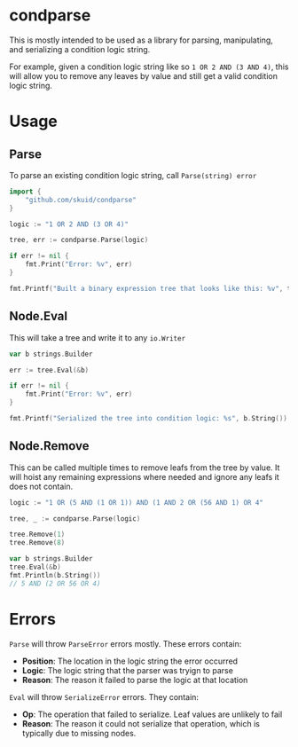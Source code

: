 # condparse

This is mostly intended to be used as a library for parsing, manipulating, and serializing a condition logic string.

For example, given a condition logic string like so `1 OR 2 AND (3 AND 4)`, this will allow you to remove any leaves by value and still get a valid condition logic string.

# Usage

## Parse

To parse an existing condition logic string, call `Parse(string) error`

```go
import {
	"github.com/skuid/condparse"
}

logic := "1 OR 2 AND (3 OR 4)"

tree, err := condparse.Parse(logic)

if err != nil {
	fmt.Print("Error: %v", err)
}

fmt.Printf("Built a binary expression tree that looks like this: %v", tree)
```

## Node.Eval

This will take a tree and write it to any `io.Writer`

```go
var b strings.Builder

err := tree.Eval(&b)

if err != nil {
	fmt.Print("Error: %v", err)
}

fmt.Printf("Serialized the tree into condition logic: %s", b.String())
```

## Node.Remove

This can be called multiple times to remove leafs from the tree by value. It will hoist any remaining expressions where needed and ignore any leafs it does not contain.

```go
logic := "1 OR (5 AND (1 OR 1)) AND (1 AND 2 OR (56 AND 1) OR 4"

tree, _ := condparse.Parse(logic)

tree.Remove(1)
tree.Remove(8)

var b strings.Builder
tree.Eval(&b)
fmt.Println(b.String())
// 5 AND (2 OR 56 OR 4)
```

# Errors

`Parse` will throw `ParseError` errors mostly. These errors contain:
- **Position**: The location in the logic string the error occurred
- **Logic**: The logic string that the parser was tryign to parse
- **Reason**: The reason it failed to parse the logic at that location

`Eval` will throw `SerializeError` errors. They contain:
- **Op**: The operation that failed to serialize. Leaf values are unlikely to fail
- **Reason**: The reason it could not serialize that operation, which is typically due to missing nodes.

